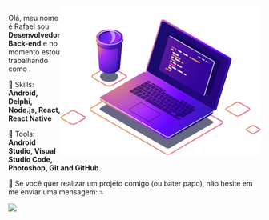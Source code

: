 <img src="computer-illustration.png" min-width="400px" max-width="400px" width="400px" align="right" alt="Computador">


<p align="left">
  Olá, meu nome é Rafael sou <strong>Desenvolvedor Back-end</strong> e no momento estou trabalhando como <strongAnalista desenvolvedor Android</strong>.<br>
</p>

<p align="left">
  🦄 Skills: <strong>Android, Delphi, Node.js, React, React Native</strong>
</p
  
<p align="left">
  💼 Tools: <strong>Android Studio, Visual Studio Code, Photoshop, Git and GitHub.</strong>
</p>

<p align="left">
  💌 Se você quer realizar um projeto comigo (ou bater papo), não hesite em me enviar uma mensagem: ⤵️
</p>

<p align="left">
  
  <a href="https://www.linkedin.com/in/rafael-pinto-scholant-718a3724/" alt="Linkedin">
  <img src="https://img.shields.io/badge/-Linkedin-0e76a8?style=for-the-badge&logo=Linkedin&logoColor=white&link=https://www.linkedin.com/in/rafael-pinto-scholant-718a3724/" /></a>
  
</p> 
